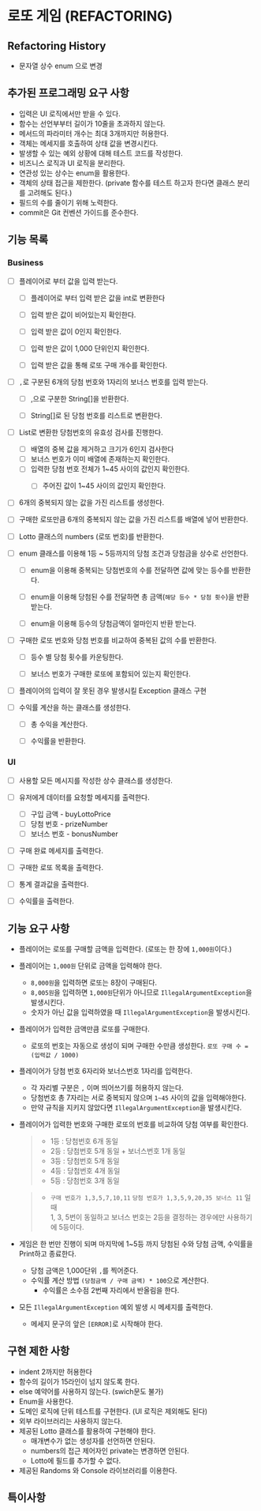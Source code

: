 # 로또 게임 (REFACTORING)

## Refactoring History
- 문자열 상수 enum 으로 변경

## 추가된 프로그래밍 요구 사항

- 입력은 UI 로직에서만 받을 수 있다.
- 함수는 선언부부터 길이가 10줄을 초과하지 않는다.
- 메서드의 파라미터 개수는 최대 3개까지만 허용한다.
- 객체는 메세지를 호출하여 상태 값을 변경시킨다.
- 발생할 수 있는 예외 상황에 대해 테스트 코드를 작성한다.
- 비즈니스 로직과 UI 로직을 분리한다.
- 연관성 있는 상수는 enum을 활용한다.
- 객체의 상태 접근을 제한한다. (private 함수를 테스트 하고자 한다면 클래스 분리를 고려해도 된다.)
- 필드의 수를 줄이기 위해 노력한다.
- commit은 Git 컨벤션 가이드를 준수한다.

## 기능 목록

### Business

- [ ] 플레이어로 부터 값을 입력 받는다.
    - [ ] 플레이어로 부터 입력 받은 값을 int로 변환한다
    - [ ] 입력 받은 값이 비어있는지 확인한다.
    - [ ] 입력 받은 값이 0인지 확인한다.
    - [ ] 입력 받은 값이 1,000 단위인지 확인한다.
    - [ ] 입력 받은 값을 통해 로또 구매 개수를 확인한다.


- [ ] `,`로 구분된 6개의 당첨 번호와 1자리의 보너스 번호를 입력 받는다.
    - [ ] ,으로 구분한 String[]을 반환한다. 
    - [ ] String[]로 된 당첨 번호를 리스트로 변환한다. 


- [ ] List로 변환한 당첨번호의 유효성 검사를 진행한다.
    - [ ] 배열의 중복 값을 제거하고 크기가 6인지 검사한다
    - [ ] 보너스 번호가 이미 배열에 존재하는지 확인한다. 
    - [ ] 입력한 당첨 번호 전체가 1~45 사이의 값인지 확인한다. 
        - [ ] 주어진 값이 1~45 사이의 값인지 확인한다.


- [ ] 6개의 중복되지 않는 값을 가진 리스트를 생성한다.
- [ ] 구매한 로또만큼 6개의 중복되지 않는 값을 가진 리스트를 배열에 넣어 반환한다.
- [ ] Lotto 클래스의 numbers (로또 번호)를 반환한다.


- [ ] enum 클래스를 이용해 1등 ~ 5등까지의 당첨 조건과 당첨금을 상수로 선언한다.
    - [ ] enum을 이용해 중복되는 당첨번호의 수를 전달하면 값에 맞는 등수를 반환한다.
    - [ ] enum을 이용해 당첨된 수를 전달하면 총 금액(`해당 등수 * 당첨 횟수`)을 반환 받는다.
    - [ ] enum을 이용해 등수의 당첨금액이 얼마인지 반환 받는다.


- [ ] 구매한 로또 번호와 당첨 번호를 비교하여 중복된 값의 수를 반환한다.
    - [ ] 등수 별 당첨 횟수를 카운팅한다.
    - [ ] 보너스 번호가 구매한 로또에 포함되어 있는지 확인한다. 


- [ ] 플레이어의 입력이 잘 못된 경우 발생시킬 Exception 클래스 구현

- [ ] 수익률 계산을 하는 클래스를 생성한다. 
    - [ ] 총 수익을 계산한다.
    - [ ] 수익률을 반환한다.


### UI
- [ ] 사용할 모든 메시지를 작성한 상수 클래스를 생성한다.

- [ ] 유저에게 데이터를 요청할 메세지를 출력한다.
    - [ ] 구입 금액 - buyLottoPrice
    - [ ] 당첨 번호 - prizeNumber
    - [ ] 보너스 번호 - bonusNumber

- [ ] 구매 완료 메세지를 출력한다.
- [ ] 구매한 로또 목록을 출력한다. 
- [ ] 통계 결과값을 출력한다.
- [ ] 수익률을 출력한다. 

## 기능 요구 사항

- 플레이어는 로또를 구매할 금액을 입력한다. (로또는 한 장에 `1,000원`이다.)


- 플레이어는 `1,000원` 단위로 금액을 입력해야 한다.
    - `8,000원`을 입력하면 로또는 8장이 구매된다.
    - `8,005원`을 입력하면 `1,000원`단위가 아니므로 `IllegalArgumentException`을 발생시킨다.
    - 숫자가 아닌 값을 입력하였을 때 `IllegalArgumentException`을 발생시킨다.


- 플레이어가 입력한 금액만큼 로또를 구매한다.
    - 로또의 번호는 자동으로 생성이 되며 구매한 수만큼 생성한다. `로또 구매 수 = (입력값 / 1000)`


- 플레이어가 당첨 번호 6자리와 보너스번호 1자리를 입력한다.
    - 각 자리별 구분은 `,` 이며 띄어쓰기를 허용하지 않는다.
    - 당첨번호 총 7자리는 서로 중복되지 않으며 `1~45` 사이의 값을 입력해야한다.
    - 만약 규칙을 지키지 않았다면 `IllegalArgumentException`을 발생시킨다.


- 플레이어가 입력한 번호와 구매한 로또의 번호를 비교하여 당첨 여부를 확인한다.
  > - 1등 : 당첨번호 6개 동일
  >- 2등 : 당첨번호 5개 동일 + 보너스번호 1개 동일
  >- 3등 : 당첨번호 5개 동일
  >- 4등 : 당첨번호 4개 동일
  >- 5등 : 당첨번호 3개 동일

  > - `구매 번호가 1,3,5,7,10,11` `당첨 번호가 1,3,5,9,20,35 보너스 11` 일 때  
      1, 3, 5번이 동일하고 보너스 번호는 2등을 결정하는 경우에만 사용하기에 5등이다.


- 게임은 한 번만 진행이 되며 마지막에 1~5등 까지 당첨된 수와 당첨 금액, 수익률을 Print하고 종료한다.
    - 당첨 금액은 1,000단위 `,`를 찍어준다.
    - 수익률 계산 방법 `(당첨금액 / 구매 금액) * 100`으로 계산한다.
        - 수익률은 소수점 2번째 자리에서 반올림을 한다.


- 모든 `IllegalArgumentException` 예외 발생 시 메세지를 출력한다.
    - 메세지 문구의 앞은 `[ERROR]`로 시작해야 한다.

## 구현 제한 사항

- indent 2까지만 허용한다
- 함수의 길이가 15라인이 넘지 않도록 한다.
- else 예약어를 사용하지 않는다. (swich문도 불가)
- Enum을 사용한다.
- 도메인 로직에 단위 테스트를 구현한다. (UI 로직은 제외해도 된다)
- 외부 라이브러리는 사용하지 않는다.
- 제공된 Lotto 클래스를 활용하여 구현해야 한다.
    - 매개변수가 없는 생성자를 선언하면 안된다.
    - numbers의 접근 제어자인 private는 변경하면 안된다.
    - Lotto에 필드를 추가할 수 없다.
- 제공된 Randoms 와 Console 라이브러리를 이용한다.


## 특이사항